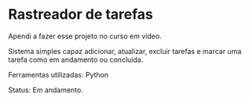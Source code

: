 # Rastreador de tarefas

Apendi a fazer esse projeto no curso em vídeo.

Sistema simples capaz adicionar, atualizar, excluir tarefas e marcar uma tarefa como em andamento ou concluída.

Ferramentas utilizadas: Python

Status: Em andamento.